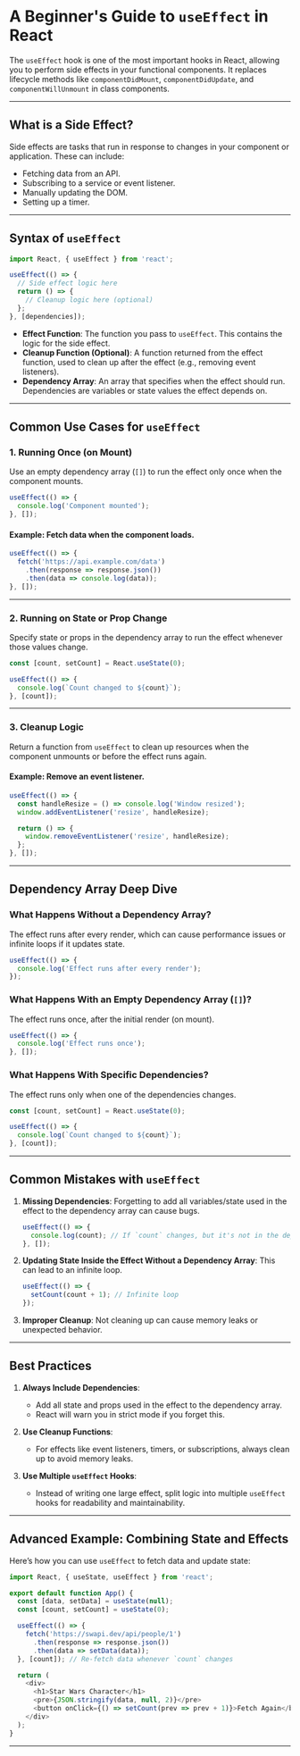# A Beginner's Guide to `useEffect` in React

The `useEffect` hook is one of the most important hooks in React, allowing you to perform side effects in your functional components. It replaces lifecycle methods like `componentDidMount`, `componentDidUpdate`, and `componentWillUnmount` in class components.

---


## What is a Side Effect?

Side effects are tasks that run in response to changes in your component or application. These can include:
- Fetching data from an API.
- Subscribing to a service or event listener.
- Manually updating the DOM.
- Setting up a timer.

---


## Syntax of `useEffect`

```javascript
import React, { useEffect } from 'react';

useEffect(() => {
  // Side effect logic here
  return () => {
    // Cleanup logic here (optional)
  };
}, [dependencies]);
```

- **Effect Function**: The function you pass to `useEffect`. This contains the logic for the side effect.
- **Cleanup Function (Optional)**: A function returned from the effect function, used to clean up after the effect (e.g., removing event listeners).
- **Dependency Array**: An array that specifies when the effect should run. Dependencies are variables or state values the effect depends on.

---


## Common Use Cases for `useEffect`

### 1. Running Once (on Mount)
Use an empty dependency array (`[]`) to run the effect only once when the component mounts.

```javascript
useEffect(() => {
  console.log('Component mounted');
}, []);
```

#### Example: Fetch data when the component loads.
```javascript
useEffect(() => {
  fetch('https://api.example.com/data')
    .then(response => response.json())
    .then(data => console.log(data));
}, []);
```

---


### 2. Running on State or Prop Change
Specify state or props in the dependency array to run the effect whenever those values change.

```javascript
const [count, setCount] = React.useState(0);

useEffect(() => {
  console.log(`Count changed to ${count}`);
}, [count]);
```

---


### 3. Cleanup Logic
Return a function from `useEffect` to clean up resources when the component unmounts or before the effect runs again.

#### Example: Remove an event listener.
```javascript
useEffect(() => {
  const handleResize = () => console.log('Window resized');
  window.addEventListener('resize', handleResize);

  return () => {
    window.removeEventListener('resize', handleResize);
  };
}, []);
```

---


## Dependency Array Deep Dive

### What Happens Without a Dependency Array?
The effect runs after every render, which can cause performance issues or infinite loops if it updates state.

```javascript
useEffect(() => {
  console.log('Effect runs after every render');
});
```

### What Happens With an Empty Dependency Array (`[]`)?
The effect runs once, after the initial render (on mount).

```javascript
useEffect(() => {
  console.log('Effect runs once');
}, []);
```

### What Happens With Specific Dependencies?
The effect runs only when one of the dependencies changes.

```javascript
const [count, setCount] = React.useState(0);

useEffect(() => {
  console.log(`Count changed to ${count}`);
}, [count]);
```

---


## Common Mistakes with `useEffect`

1. **Missing Dependencies**: Forgetting to add all variables/state used in the effect to the dependency array can cause bugs.
   ```javascript
   useEffect(() => {
     console.log(count); // If `count` changes, but it's not in the dependency array, this effect won't re-run
   }, []);
   ```

2. **Updating State Inside the Effect Without a Dependency Array**:
   This can lead to an infinite loop.
   ```javascript
   useEffect(() => {
     setCount(count + 1); // Infinite loop
   });
   ```

3. **Improper Cleanup**: Not cleaning up can cause memory leaks or unexpected behavior.

---


## Best Practices

1. **Always Include Dependencies**:
   - Add all state and props used in the effect to the dependency array.
   - React will warn you in strict mode if you forget this.

2. **Use Cleanup Functions**:
   - For effects like event listeners, timers, or subscriptions, always clean up to avoid memory leaks.

3. **Use Multiple `useEffect` Hooks**:
   - Instead of writing one large effect, split logic into multiple `useEffect` hooks for readability and maintainability.

---


## Advanced Example: Combining State and Effects

Here’s how you can use `useEffect` to fetch data and update state:

```javascript
import React, { useState, useEffect } from 'react';

export default function App() {
  const [data, setData] = useState(null);
  const [count, setCount] = useState(0);

  useEffect(() => {
    fetch('https://swapi.dev/api/people/1')
      .then(response => response.json())
      .then(data => setData(data));
  }, [count]); // Re-fetch data whenever `count` changes

  return (
    <div>
      <h1>Star Wars Character</h1>
      <pre>{JSON.stringify(data, null, 2)}</pre>
      <button onClick={() => setCount(prev => prev + 1)}>Fetch Again</button>
    </div>
  );
}
```

---


